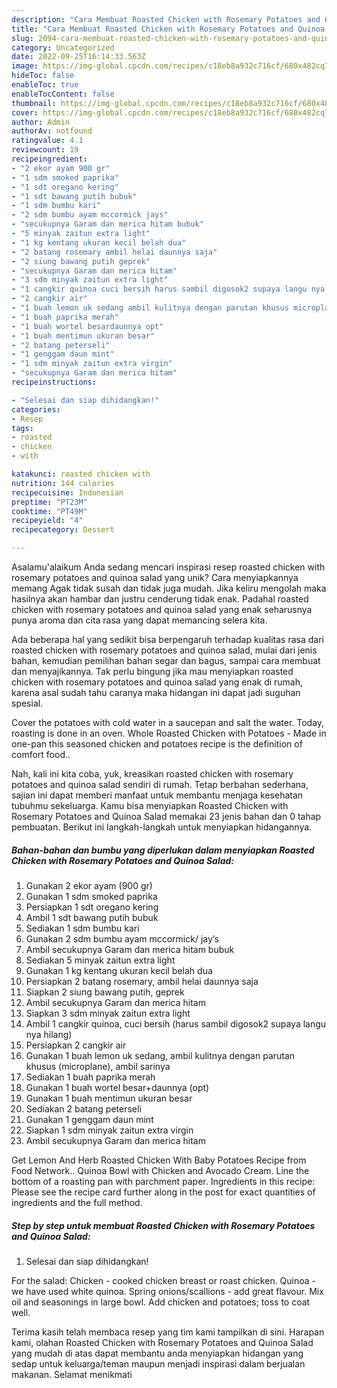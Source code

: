 ```yaml
---
description: "Cara Membuat Roasted Chicken with Rosemary Potatoes and Quinoa Salad{ yang Enak"
title: "Cara Membuat Roasted Chicken with Rosemary Potatoes and Quinoa Salad{ yang Enak"
slug: 2094-cara-membuat-roasted-chicken-with-rosemary-potatoes-and-quinoa-salad-yang-enak
category: Uncategorized
date: 2022-09-25T16:14:33.563Z
image: https://img-global.cpcdn.com/recipes/c18eb8a932c716cf/680x482cq70/roasted-chicken-with-rosemary-potatoes-and-quinoa-salad-foto-resep-utama.jpg
hideToc: false
enableToc: true
enableTocContent: false
thumbnail: https://img-global.cpcdn.com/recipes/c18eb8a932c716cf/680x482cq70/roasted-chicken-with-rosemary-potatoes-and-quinoa-salad-foto-resep-utama.jpg
cover: https://img-global.cpcdn.com/recipes/c18eb8a932c716cf/680x482cq70/roasted-chicken-with-rosemary-potatoes-and-quinoa-salad-foto-resep-utama.jpg
author: Admin
authorAv: notfound
ratingvalue: 4.1
reviewcount: 19
recipeingredient:
- "2 ekor ayam 900 gr"
- "1 sdm smoked paprika"
- "1 sdt oregano kering"
- "1 sdt bawang putih bubuk"
- "1 sdm bumbu kari"
- "2 sdm bumbu ayam mccormick jays"
- "secukupnya Garam dan merica hitam bubuk"
- "5 minyak zaitun extra light"
- "1 kg kentang ukuran kecil belah dua"
- "2 batang rosemary ambil helai daunnya saja"
- "2 siung bawang putih geprek"
- "secukupnya Garam dan merica hitam"
- "3 sdm minyak zaitun extra light"
- "1 cangkir quinoa cuci bersih harus sambil digosok2 supaya langu nya hilang"
- "2 cangkir air"
- "1 buah lemon uk sedang ambil kulitnya dengan parutan khusus microplane ambil sarinya"
- "1 buah paprika merah"
- "1 buah wortel besardaunnya opt"
- "1 buah mentimun ukuran besar"
- "2 batang peterseli"
- "1 genggam daun mint"
- "1 sdm minyak zaitun extra virgin"
- "secukupnya Garam dan merica hitam"
recipeinstructions:

- "Selesai dan siap dihidangkan!"
categories:
- Resep
tags:
- roasted
- chicken
- with

katakunci: roasted chicken with 
nutrition: 144 calories
recipecuisine: Indonesian
preptime: "PT23M"
cooktime: "PT49M"
recipeyield: "4"
recipecategory: Dessert

---
```



Asalamu'alaikum Anda sedang mencari inspirasi resep roasted chicken with rosemary potatoes and quinoa salad yang unik? Cara menyiapkannya memang Agak tidak susah dan tidak juga mudah. Jika keliru mengolah maka hasilnya akan hambar dan justru cenderung tidak enak. Padahal roasted chicken with rosemary potatoes and quinoa salad yang enak seharusnya punya aroma dan cita rasa yang dapat memancing selera kita.


Ada beberapa hal yang sedikit bisa berpengaruh terhadap kualitas rasa dari roasted chicken with rosemary potatoes and quinoa salad, mulai dari jenis bahan, kemudian pemilihan bahan segar dan bagus, sampai cara membuat dan menyajikannya. Tak perlu bingung jika mau menyiapkan roasted chicken with rosemary potatoes and quinoa salad yang enak di rumah, karena asal sudah tahu caranya maka hidangan ini dapat jadi suguhan spesial.

Cover the potatoes with cold water in a saucepan and salt the water. Today, roasting is done in an oven. Whole Roasted Chicken with Potatoes - Made in one-pan this seasoned chicken and potatoes recipe is the definition of comfort food..


Nah, kali ini kita coba, yuk, kreasikan roasted chicken with rosemary potatoes and quinoa salad sendiri di rumah. Tetap berbahan sederhana, sajian ini dapat memberi manfaat untuk membantu menjaga kesehatan tubuhmu sekeluarga. Kamu bisa menyiapkan Roasted Chicken with Rosemary Potatoes and Quinoa Salad memakai 23 jenis bahan dan 0 tahap pembuatan. Berikut ini langkah-langkah untuk menyiapkan hidangannya.

<!--inarticleads1-->

##### Bahan-bahan dan bumbu yang diperlukan dalam menyiapkan Roasted Chicken with Rosemary Potatoes and Quinoa Salad:

1. Gunakan 2 ekor ayam (900 gr)
1. Gunakan 1 sdm smoked paprika
1. Persiapkan 1 sdt oregano kering
1. Ambil 1 sdt bawang putih bubuk
1. Sediakan 1 sdm bumbu kari
1. Gunakan 2 sdm bumbu ayam mccormick/ jay’s
1. Ambil secukupnya Garam dan merica hitam bubuk
1. Sediakan 5 minyak zaitun extra light
1. Gunakan 1 kg kentang ukuran kecil belah dua
1. Persiapkan 2 batang rosemary, ambil helai daunnya saja
1. Siapkan 2 siung bawang putih, geprek
1. Ambil secukupnya Garam dan merica hitam
1. Siapkan 3 sdm minyak zaitun extra light
1. Ambil 1 cangkir quinoa, cuci bersih (harus sambil digosok2 supaya langu nya hilang)
1. Persiapkan 2 cangkir air
1. Gunakan 1 buah lemon uk sedang, ambil kulitnya dengan parutan khusus (microplane), ambil sarinya
1. Sediakan 1 buah paprika merah
1. Gunakan 1 buah wortel besar+daunnya (opt)
1. Gunakan 1 buah mentimun ukuran besar
1. Sediakan 2 batang peterseli
1. Gunakan 1 genggam daun mint
1. Siapkan 1 sdm minyak zaitun extra virgin
1. Ambil secukupnya Garam dan merica hitam


Get Lemon And Herb Roasted Chicken With Baby Potatoes Recipe from Food Network.. Quinoa Bowl with Chicken and Avocado Cream. Line the bottom of a roasting pan with parchment paper. Ingredients in this recipe: Please see the recipe card further along in the post for exact quantities of ingredients and the full method. 

<!--inarticleads2-->

##### Step by step untuk membuat Roasted Chicken with Rosemary Potatoes and Quinoa Salad:


1. Selesai dan siap dihidangkan!

For the salad: Chicken - cooked chicken breast or roast chicken. Quinoa - we have used white quinoa. Spring onions/scallions - add great flavour. Mix oil and seasonings in large bowl. Add chicken and potatoes; toss to coat well. 

Terima kasih telah membaca resep yang tim kami tampilkan di sini. Harapan kami, olahan Roasted Chicken with Rosemary Potatoes and Quinoa Salad yang mudah di atas dapat membantu anda menyiapkan hidangan yang sedap untuk keluarga/teman maupun menjadi inspirasi dalam berjualan makanan. Selamat menikmati
